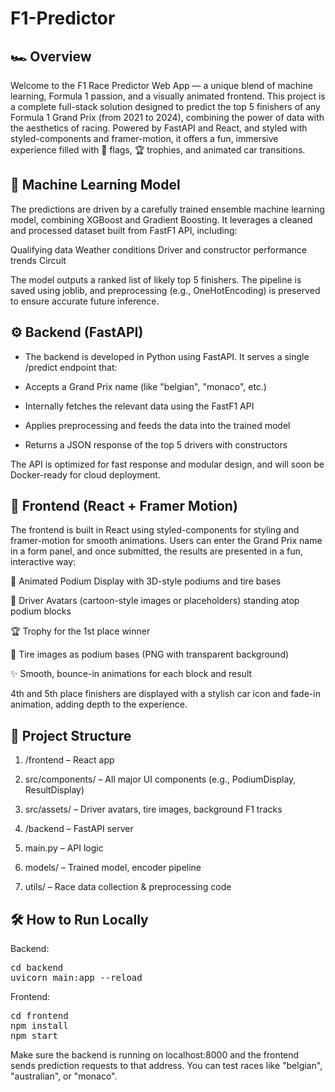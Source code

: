 # F1-Predictor

## 🏎️ Overview
Welcome to the F1 Race Predictor Web App — a unique blend of machine learning, Formula 1 passion, and a visually animated frontend. This project is a complete full-stack solution designed to predict the top 5 finishers of any Formula 1 Grand Prix (from 2021 to 2024), combining the power of data with the aesthetics of racing. Powered by FastAPI and React, and styled with styled-components and framer-motion, it offers a fun, immersive experience filled with 🏁 flags, 🏆 trophies, and animated car transitions.

## 🧠 Machine Learning Model
The predictions are driven by a carefully trained ensemble machine learning model, combining XGBoost and Gradient Boosting. It leverages a cleaned and processed dataset built from FastF1 API, including:

Qualifying data
Weather conditions
Driver and constructor performance trends
Circuit

The model outputs a ranked list of likely top 5 finishers. The pipeline is saved using joblib, and preprocessing (e.g., OneHotEncoding) is preserved to ensure accurate future inference.

## ⚙️ Backend (FastAPI)
+ The backend is developed in Python using FastAPI. It serves a single /predict endpoint that:

+ Accepts a Grand Prix name (like "belgian", "monaco", etc.)

+ Internally fetches the relevant data using the FastF1 API

+ Applies preprocessing and feeds the data into the trained model

+ Returns a JSON response of the top 5 drivers with constructors

The API is optimized for fast response and modular design, and will soon be Docker-ready for cloud deployment.

## 🎨 Frontend (React + Framer Motion)
The frontend is built in React using styled-components for styling and framer-motion for smooth animations. Users can enter the Grand Prix name in a form panel, and once submitted, the results are presented in a fun, interactive way:

🥇 Animated Podium Display with 3D-style podiums and tire bases

🏁 Driver Avatars (cartoon-style images or placeholders) standing atop podium blocks

🏆 Trophy for the 1st place winner

🛞 Tire images as podium bases (PNG with transparent background)

✨ Smooth, bounce-in animations for each block and result

4th and 5th place finishers are displayed with a stylish car icon and fade-in animation, adding depth to the experience.

## 🧩 Project Structure
1. /frontend – React app

2. src/components/ – All major UI components (e.g., PodiumDisplay, ResultDisplay)

3. src/assets/ – Driver avatars, tire images, background F1 tracks

4. /backend – FastAPI server

5. main.py – API logic

6. models/ – Trained model, encoder pipeline

7. utils/ – Race data collection & preprocessing code

## 🛠️ How to Run Locally
Backend:
<pre>
cd backend
uvicorn main:app --reload
</pre>

Frontend:
<pre>
cd frontend
npm install
npm start
</pre>
Make sure the backend is running on localhost:8000 and the frontend sends prediction requests to that address. You can test races like "belgian", "australian", or "monaco".


